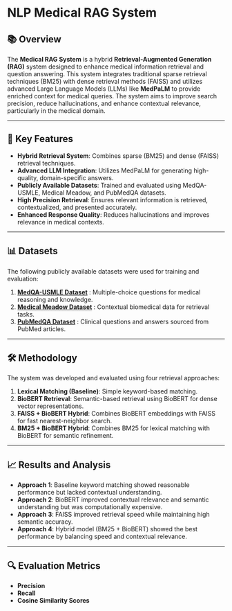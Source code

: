 # NLP Medical RAG System

## 📚 Overview
The **Medical RAG System** is a hybrid **Retrieval-Augmented Generation (RAG)** system designed to enhance medical information retrieval and question answering. This system integrates traditional sparse retrieval techniques (BM25) with dense retrieval methods (FAISS) and utilizes advanced Large Language Models (LLMs) like **MedPaLM** to provide enriched context for medical queries. The system aims to improve search precision, reduce hallucinations, and enhance contextual relevance, particularly in the medical domain.

---

## 🚀 Key Features
- **Hybrid Retrieval System**: Combines sparse (BM25) and dense (FAISS) retrieval techniques.
- **Advanced LLM Integration**: Utilizes MedPaLM for generating high-quality, domain-specific answers.
- **Publicly Available Datasets**: Trained and evaluated using MedQA-USMLE, Medical Meadow, and PubMedQA datasets.
- **High Precision Retrieval**: Ensures relevant information is retrieved, contextualized, and presented accurately.
- **Enhanced Response Quality**: Reduces hallucinations and improves relevance in medical contexts.

---

## 📊 Datasets
The following publicly available datasets were used for training and evaluation:
1. [**MedQA-USMLE Dataset**](https://huggingface.co/datasets/GBaker/MedQA-USMLE-4-options) : Multiple-choice questions for medical reasoning and knowledge.
2. [**Medical Meadow Dataset**](https://huggingface.co/datasets/medalpaca/medical_meadow_wikidoc) : Contextual biomedical data for retrieval tasks.
3. [**PubMedQA Dataset**](https://pubmed.ncbi.nlm.nih.gov/) : Clinical questions and answers sourced from PubMed articles.

---

## 🛠️ Methodology
The system was developed and evaluated using four retrieval approaches:
1. **Lexical Matching (Baseline)**: Simple keyword-based matching.
2. **BioBERT Retrieval**: Semantic-based retrieval using BioBERT for dense vector representations.
3. **FAISS + BioBERT Hybrid**: Combines BioBERT embeddings with FAISS for fast nearest-neighbor search.
4. **BM25 + BioBERT Hybrid**: Combines BM25 for lexical matching with BioBERT for semantic refinement.

---

## 📈 Results and Analysis
- **Approach 1**: Baseline keyword matching showed reasonable performance but lacked contextual understanding.
- **Approach 2**: BioBERT improved contextual relevance and semantic understanding but was computationally expensive.
- **Approach 3**: FAISS improved retrieval speed while maintaining high semantic accuracy.
- **Approach 4**: Hybrid model (BM25 + BioBERT) showed the best performance by balancing speed and contextual relevance.

---

## 🔍 Evaluation Metrics
- **Precision**
- **Recall**
- **Cosine Similarity Scores**

